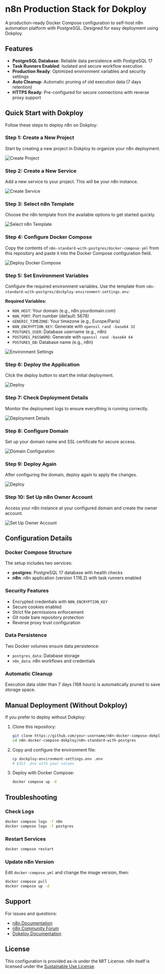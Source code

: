 # n8n Production Stack for Dokploy

A production-ready Docker Compose configuration to self-host n8n automation platform with PostgreSQL. Designed for easy deployment using Dokploy.

## Features

- **PostgreSQL Database**: Reliable data persistence with PostgreSQL 17
- **Task Runners Enabled**: Isolated and secure workflow execution
- **Production Ready**: Optimized environment variables and security settings
- **Auto Cleanup**: Automatic pruning of old execution data (7 days retention)
- **HTTPS Ready**: Pre-configured for secure connections with reverse proxy support

## Quick Start with Dokploy

Follow these steps to deploy n8n on Dokploy:

### Step 1: Create a New Project

Start by creating a new project in Dokploy to organize your n8n deployment.

![Create Project](./assets/dokploy-creat-project-zenploy.png)

### Step 2: Create a New Service

Add a new service to your project. This will be your n8n instance.

![Create Service](./assets/dokploy-creat-service-zenploy.png)

### Step 3: Select n8n Template

Choose the n8n template from the available options to get started quickly.

![Select n8n Template](./assets/dokploy-n8n-templatect-zenploy.png)

### Step 4: Configure Docker Compose

Copy the contents of `n8n-standard-with-postgres/docker-compose.yml` from this repository and paste it into the Docker Compose configuration field.

![Deploy Docker Compose](./assets/dokploy-deploy-docker-compose-zenploy.png)

### Step 5: Set Environment Variables

Configure the required environment variables. Use the template from `n8n-standard-with-postgres/dockploy-environment-settings.env`:

**Required Variables:**
- `N8N_HOST`: Your domain (e.g., n8n.yourdomain.com)
- `N8N_PORT`: Port number (default: 5678)
- `GENERIC_TIMEZONE`: Your timezone (e.g., Europe/Paris)
- `N8N_ENCRYPTION_KEY`: Generate with `openssl rand -base64 32`
- `POSTGRES_USER`: Database username (e.g., n8n)
- `POSTGRES_PASSWORD`: Generate with `openssl rand -base64 64`
- `POSTGRES_DB`: Database name (e.g., n8n)

![Environment Settings](./assets/dokploy-environment-settings-zenploy.png)

### Step 6: Deploy the Application

Click the deploy button to start the initial deployment.

![Deploy](./assets/dokploy-deploy-zenploy.png)

### Step 7: Check Deployment Details

Monitor the deployment logs to ensure everything is running correctly.

![Deployment Details](./assets/dokploy-deployment-details-zenploy.png)

### Step 8: Configure Domain

Set up your domain name and SSL certificate for secure access.

![Domain Configuration](./assets/dokploy-domains-zenploy.png)

### Step 9: Deploy Again

After configuring the domain, deploy again to apply the changes.

![Deploy](./assets/dokploy-deploy-zenploy.png)

### Step 10: Set Up n8n Owner Account

Access your n8n instance at your configured domain and create the owner account.

![Set Up Owner Account](./assets/n8n-set-up-owner-account.png)

## Configuration Details

### Docker Compose Structure

The setup includes two services:

- **postgres**: PostgreSQL 17 database with health checks
- **n8n**: n8n application (version 1.116.2) with task runners enabled

### Security Features

- Encrypted credentials with `N8N_ENCRYPTION_KEY`
- Secure cookies enabled
- Strict file permissions enforcement
- Git node bare repository protection
- Reverse proxy trust configuration

### Data Persistence

Two Docker volumes ensure data persistence:
- `postgres_data`: Database storage
- `n8n_data`: n8n workflows and credentials

### Automatic Cleanup

Execution data older than 7 days (168 hours) is automatically pruned to save storage space.

## Manual Deployment (Without Dokploy)

If you prefer to deploy without Dokploy:

1. Clone this repository:
   ```bash
   git clone https://github.com/your-username/n8n-docker-compose-dokploy.git
   cd n8n-docker-compose-dokploy/n8n-standard-with-postgres
   ```

2. Copy and configure the environment file:
   ```bash
   cp dockploy-environment-settings.env .env
   # Edit .env with your values
   ```

3. Deploy with Docker Compose:
   ```bash
   docker compose up -d
   ```

## Troubleshooting

### Check Logs
```bash
docker compose logs -f n8n
docker compose logs -f postgres
```

### Restart Services
```bash
docker compose restart
```

### Update n8n Version
Edit `docker-compose.yml` and change the image version, then:
```bash
docker compose pull
docker compose up -d
```

## Support

For issues and questions:
- [n8n Documentation](https://docs.n8n.io/)
- [n8n Community Forum](https://community.n8n.io/)
- [Dokploy Documentation](https://dokploy.com/docs)

## License

This configuration is provided as-is under the MIT License. n8n itself is licensed under the [Sustainable Use License](https://github.com/n8n-io/n8n/blob/master/LICENSE.md).
